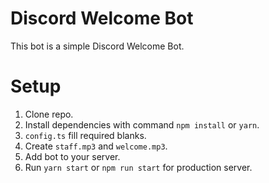 # Discord Welcome Bot

This bot is a simple Discord Welcome Bot.

# Setup

1. Clone repo.
2. Install dependencies with command `npm install` or `yarn`.
3. `config.ts` fill required blanks.
4. Create `staff.mp3` and `welcome.mp3`.
5. Add bot to your server.
6. Run `yarn start` or `npm run start` for production server.
